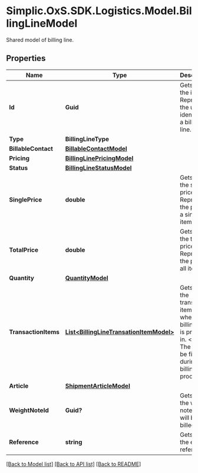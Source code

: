 # Simplic.OxS.SDK.Logistics.Model.BillingLineModel
Shared model of billing line.

## Properties

Name | Type | Description | Notes
------------ | ------------- | ------------- | -------------
**Id** | **Guid** | Gets or sets the id.  &lt;br&gt;  Represents the unique identifier of a billing line.   | [optional] 
**Type** | **BillingLineType** |  | [optional] 
**BillableContact** | [**BillableContactModel**](BillableContactModel.md) |  | [optional] 
**Pricing** | [**BillingLinePricingModel**](BillingLinePricingModel.md) |  | [optional] 
**Status** | [**BillingLineStatusModel**](BillingLineStatusModel.md) |  | [optional] 
**SinglePrice** | **double** | Gets or sets the single price.  &lt;br&gt;  Represents the price of a single item.   | [optional] 
**TotalPrice** | **double** | Gets or sets the total price.  &lt;br&gt;  Represents the price of all items.   | [optional] 
**Quantity** | [**QuantityModel**](QuantityModel.md) |  | [optional] 
**TransactionItems** | [**List&lt;BillingLineTransationItemModel&gt;**](BillingLineTransationItemModel.md) | Gets or sets the transaction items where the billing line is present in.  &lt;br&gt;  The list will be filled during the billing process.   | [optional] 
**Article** | [**ShipmentArticleModel**](ShipmentArticleModel.md) |  | [optional] 
**WeightNoteId** | **Guid?** | Gets or sets the weight note id that will be billed | [optional] 
**Reference** | **string** | Gets or sets the external reference. | [optional] 

[[Back to Model list]](../README.md#documentation-for-models) [[Back to API list]](../README.md#documentation-for-api-endpoints) [[Back to README]](../README.md)


